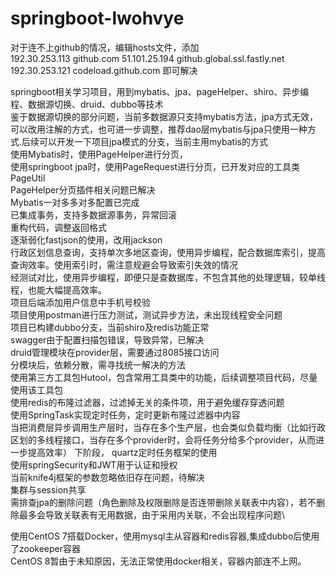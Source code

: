 # springboot-lwohvye

对于连不上github的情况，编辑hosts文件，添加\
192.30.253.113  github.com
51.101.25.194 github.global.ssl.fastly.net
192.30.253.121 codeload.github.com
即可解决

springboot相关学习项目，用到mybatis、jpa、pageHelper、shiro、异步编程、数据源切换、druid、dubbo等技术\
鉴于数据源切换的部分问题，当前多数据源只支持mybatis方法，jpa方式无效，可以改用注解的方式，也可进一步调整，推荐dao层mybatis与jpa只使用一种方式.后续可以开发一下项目jpa模式的分支，当前主用mybatis的方式\
使用Mybatis时，使用PageHelper进行分页，\
使用springboot jpa时，使用PageRequest进行分页，已开发对应的工具类PageUtil\
PageHelper分页插件相关问题已解决\
Mybatis一对多多对多配置已完成\
已集成事务，支持多数据源事务，异常回滚\
重构代码，调整返回格式\
逐渐弱化fastjson的使用，改用jackson\
行政区划信息查询，支持单次多地区查询，使用异步编程，配合数据库索引，提高查询效率。使用索引时，需注意规避会导致索引失效的情况\
经测试对比，使用异步编程，即便只是查数据库，不包含其他的处理逻辑，较单线程，也能大幅提高效率。\
项目后端添加用户信息中手机号校验\
项目使用postman进行压力测试，测试异步方法，未出现线程安全问题\
项目已构建dubbo分支，当前shiro及redis功能正常\
swagger由于配置扫描包错误，导致异常，已解决\
druid管理模块在provider层，需要通过8085接口访问\
分模块后，依赖分散，需寻找统一解决的方法\
使用第三方工具包Hutool，包含常用工具类中的功能，后续调整项目代码，尽量使用该工具包\
使用redis的布隆过滤器，过滤掉无关的条件项，用于避免缓存穿透问题\
使用SpringTask实现定时任务，定时更新布隆过滤器中内容\
当把消费层异步调用生产层时，当存在多个生产层，也会类似负载均衡（比如行政区划的多线程接口，当存在多个provider时，会将任务分给多个provider，从而进一步提高效率）
下阶段，
quartz定时任务框架的使用\
使用springSecurity和JWT用于认证和授权\
当前knife4j框架的参数忽略依旧存在问题，待解决\
集群与session共享\
需排查jpa的删除问题（角色删除及权限删除是否连带删除关联表中内容），若不删除最多会导致关联表有无用数据，由于采用内关联，不会出现程序问题\

使用CentOS 7搭载Docker，使用mysql主从容器和redis容器,集成dubbo后使用了zookeeper容器\
CentOS 8暂由于未知原因，无法正常使用docker相关，容器内部连不上网。

